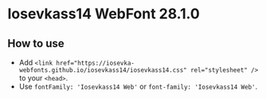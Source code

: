 # Iosevkass14 WebFont 28.1.0

## How to use

- Add `<link href="https://iosevka-webfonts.github.io/iosevkass14/iosevkass14.css" rel="stylesheet" />` to your `<head>`.
- Use `fontFamily: 'Iosevkass14 Web'` or `font-family: 'Iosevkass14 Web'`.
